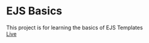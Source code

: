 <!-- Project title here -->

# EJS Basics

<!-- Example of project description -->

This project is for learning the basics of EJS Templates <br>
[Live](https://arcane-lowlands-12012.herokuapp.com/)

<!-- Example of code output -->
